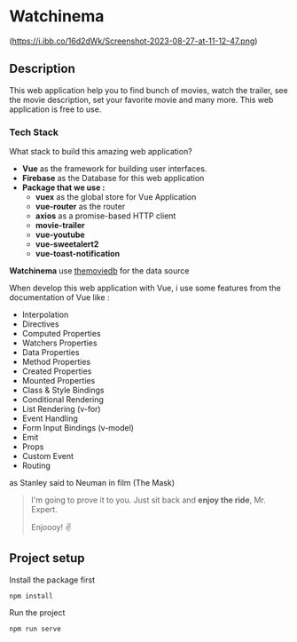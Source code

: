 # Watchinema

(https://i.ibb.co/16d2dWk/Screenshot-2023-08-27-at-11-12-47.png)

## Description

This web application help you to find bunch of movies, watch the trailer, see the movie description, set your favorite movie and many more. This web application is free to use.

### Tech Stack

What stack to build this amazing web application?

- **Vue** as the framework for building user interfaces.
- **Firebase** as the Database for this web application
- **Package that we use :**
  - **vuex** as the global store for Vue Application
  - **vue-router** as the router
  - **axios** as a promise-based HTTP client
  - **movie-trailer**
  - **vue-youtube**
  - **vue-sweetalert2**
  - **vue-toast-notification**

**Watchinema** use [themoviedb](themoviedb.org) for the data source

When develop this web application with Vue, i use some features from the documentation of Vue like :

- Interpolation
- Directives
- Computed Properties
- Watchers Properties
- Data Properties
- Method Properties
- Created Properties
- Mounted Properties
- Class & Style Bindings
- Conditional Rendering
- List Rendering (v-for)
- Event Handling
- Form Input Bindings (v-model)
- Emit
- Props
- Custom Event
- Routing

as Stanley said to Neuman in film (The Mask)

> I'm going to prove it to you. Just sit back and **enjoy the ride**, Mr. Expert.
>
> Enjoooy! :v:

## Project setup

Install the package first

```
npm install
```

Run the project

```
npm run serve
```
